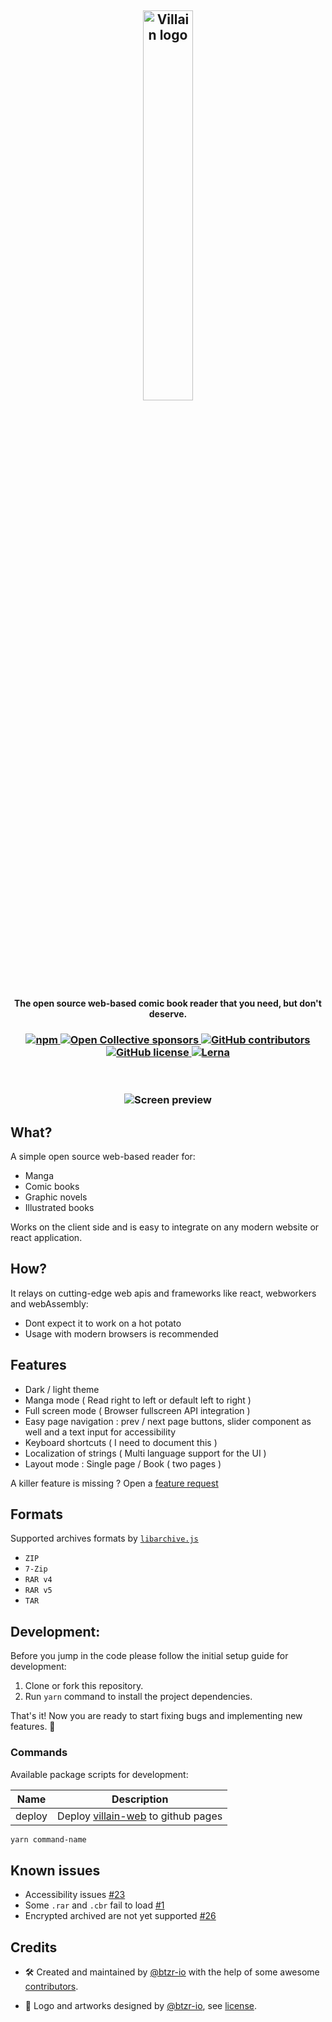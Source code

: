 <h2 align=center>
 <img width="40%" alt="Villain logo" src="https://raw.githubusercontent.com/btzr-io/Villain/master/artworks/logo.svg?sanitize=true" />
</h2>

<h4 align="center">
The open source web-based comic book reader that you need, but don't deserve.
</h4>

<h3 align=center>
 <a href="https://www.npmjs.com/package/villain-react" title="dependencies status">
  <img alt="npm" src="https://img.shields.io/npm/v/villain-react">
 </a>
 <a href="https://opencollective.com/villain">
  <img alt="Open Collective sponsors" src="https://img.shields.io/opencollective/sponsors/villain">
 </a>
<a href="https://github.com/btzr-io/Villain/graphs/contributors">
  <img alt="GitHub contributors" src="https://img.shields.io/github/contributors/btzr-io/Villain.svg" alt="contributors">
 </a>
 <a href="https://github.com/btzr-io/Villain/blob/master/LICENSE">
  <img alt="GitHub license" src="https://img.shields.io/github/license/btzr-io/Villain">
 </a>
  <a href="https://github.com/lerna/lerna">
 <img alt="Lerna" src="https://img.shields.io/badge/maintained%20with-lerna-cc00ff.svg">
 </a>
</h3>
<br/>
<h3 align="center">
 <img alt="Screen preview" src="https://raw.githubusercontent.com/btzr-io/Villain/master/artworks/Screenshot_2019-11-27%20Villain%20Demo.png">
</h3>

## What?

A simple open source web-based reader for:

- Manga
- Comic books
- Graphic novels
- Illustrated books

Works on the client side and is easy to integrate on any modern website or react application.

## How?

It relays on cutting-edge web apis and frameworks like react, webworkers and webAssembly:

- Dont expect it to work on a hot potato
- Usage with modern browsers is recommended

## Features

- Dark / light theme
- Manga mode ( Read right to left or default left to right )
- Full screen mode ( Browser fullscreen API integration )
- Easy page navigation : prev / next page buttons, slider component as well and a text input for accessibility
- Keyboard shortcuts ( I need to document this )
- Localization of strings ( Multi language support for the UI )
- Layout mode : Single page / Book ( two pages )

A killer feature is missing ? Open a [feature request](https://github.com/btzr-io/Villain/issues/new?assignees=&labels=&template=feature_request.md&title=)

## Formats

Supported archives formats by [`libarchive.js`](https://github.com/nika-begiashvili/libarchivejs)

- `ZIP`
- `7-Zip`
- `RAR v4`
- `RAR v5`
- `TAR`

## Development:

Before you jump in the code please follow the initial setup guide for development:

1. Clone or fork this repository.
2. Run `yarn` command to install the project dependencies.

That's it! Now you are ready to start fixing bugs and implementing new features. :tada:


### Commands

Available package scripts for development:

| Name          | Description                                                                                                                                             |
| ------------- | ------------------------------------------------------------------------------------------------------------------------------------------------------- |
| deploy        | Deploy [villain-web](https://github.com/btzr-io/Villain/tree/master/packages/villain-web) to github pages                                               |

```sh
yarn command-name
```

## Known issues

- Accessibility issues [#23](https://github.com/btzr-io/Villain/issues/23)
- Some `.rar` and `.cbr` fail to load [#1](https://github.com/btzr-io/Villain/issues/1)
- Encrypted archived are not yet supported [#26](https://github.com/btzr-io/Villain/issues/26)

## Credits

- :hammer_and_wrench: Created and maintained by [@btzr-io](https://github.com/btzr-io) with the help of some awesome [contributors](https://github.com/btzr-io/Villain/graphs/contributors).

- :art: Logo and artworks designed by [@btzr-io](https://github.com/btzr-io), see [license](https://github.com/btzr-io/Villain/blob/master/artworks/ARTWORKS_LICENSE.md).
